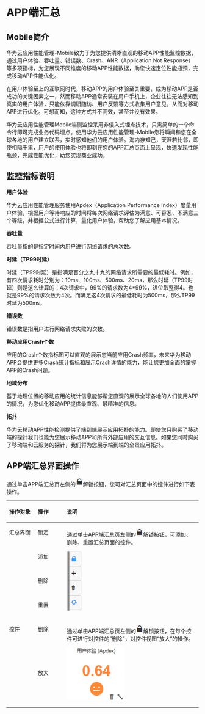 # APP端汇总<a name="apm_02_0030"></a>

## Mobile简介<a name="section1344432144616"></a>

华为云应用性能管理-Mobile致力于为您提供清晰直观的移动APP性能监控数据，通过用户体验、吞吐量、错误数、Crash、ANR（Application Not Response）等多项指标，为您展现不同维度的移动APP性能数据，助您快速定位性能瓶颈，完成移动APP性能优化。

在用户体验至上的互联网时代，移动APP的用户体验至关重要，成为移动APP是否成功的关键因素之一，然而移动APP通常安装在用户手机上，企业往往无法感知到真实的用户体验，只能依靠调研随访、用户反馈等方式收集用户意见，从而对移动APP进行优化。可想而知，这种方式并不高效，甚至并没有效果。

华为云应用性能管理Mobile端侧监控采用非侵入式埋点技术，只需简单的一个命令行即可完成业务代码埋点。使用华为云应用性能管理-Mobile您将瞬间和您在全球各地的用户建立联系，实时感知他们的用户体验。海内存知己，天涯若比邻，即使相隔千里，用户的使用体验也将即刻在您的APP汇总页面上呈现，快速发现性能瓶颈，完成性能优化，助您实现商业成功。

## 监控指标说明<a name="section66421051185312"></a>

**用户体验**

华为云应用性能管理服务使用Apdex（Application Performance Index）度量用户体验，根据用户等待响应的时间将每次网络请求评估为满意、可容忍、不满意三个等级，并根据公式进行计算，量化用户体验，帮助您了解应用基本情况。

**吞吐量**

吞吐量指的是指定时间内用户进行网络请求的总次数。

**时延（TP99时延）**

时延（TP99时延）是指满足百分之九十九的网络请求所需要的最低耗时。例如，有四次请求耗时分别为：10ms、100ms、500ms、20ms，那么时延（TP99时延）则是这么计算的：4次请求中，99%的请求数为4\*99%，进位取整得4。也就是99%的请求次数为4次。而满足这4次请求的最低耗时为500ms，那么TP99时延为500ms。

**错误数**

错误数是指用户进行网络请求失败的次数。

**移动应用Crash个数**

应用的Crash个数指标图可以直观的展示您当前应用Crash频率，未来华为移动APP会提供更多Crash统计指标和展示Crash详情的能力，能让您更加全面的掌握APP的Crash问题。

**地域分布**

基于地理位置的移动应用的统计信息能够帮您直观的展示全球各地的人们使用APP的情况，为您优化移动APP提供最直观、最精准的信息。

**拓扑**

华为云移动APP性能检测提供了端到端展示应用拓扑的能力。即使您只购买了移动端的探针我们也能为您展示移动APP和所有外部应用的交互信息。如果您同时购买了移动端和云服务的探针，我们将为您展示端到端的全景应用拓扑。

## APP端汇总界面操作<a name="section16744158919"></a>

通过单击APP端汇总页左侧的![](figures/icon-解锁按钮4.png)解锁按钮，您可对汇总页面中的控件进行如下表操作。

<a name="table16941192520152"></a>
<table><thead align="left"><tr id="row6826364"><th class="cellrowborder" valign="top" width="15%" id="mcps1.1.4.1.1"><p id="p16064575"><a name="p16064575"></a><a name="p16064575"></a>操作对象</p>
</th>
<th class="cellrowborder" valign="top" width="15%" id="mcps1.1.4.1.2"><p id="p26162236"><a name="p26162236"></a><a name="p26162236"></a>操作</p>
</th>
<th class="cellrowborder" valign="top" width="70%" id="mcps1.1.4.1.3"><p id="p38766361"><a name="p38766361"></a><a name="p38766361"></a>说明</p>
</th>
</tr>
</thead>
<tbody><tr id="row53067518"><td class="cellrowborder" rowspan="4" valign="top" width="15%" headers="mcps1.1.4.1.1 "><p id="p3501716"><a name="p3501716"></a><a name="p3501716"></a>汇总界面</p>
</td>
<td class="cellrowborder" valign="top" width="15%" headers="mcps1.1.4.1.2 "><p id="p15203586"><a name="p15203586"></a><a name="p15203586"></a>锁定</p>
</td>
<td class="cellrowborder" rowspan="4" valign="top" width="70%" headers="mcps1.1.4.1.3 "><p id="p23530993"><a name="p23530993"></a><a name="p23530993"></a>通过单击APP端汇总页左侧的<a name="image61221223179"></a><a name="image61221223179"></a><span><img id="image61221223179" src="figures/icon-解锁按钮5.png"></span>解锁按钮，可添加、删除、重置汇总页面的控件。</p>
<p id="p10452353"><a name="p10452353"></a><a name="p10452353"></a><a name="image16431205919188"></a><a name="image16431205919188"></a><span><img id="image16431205919188" src="figures/汇总界面2.png"></span></p>
</td>
</tr>
<tr id="row41334227"><td class="cellrowborder" valign="top" headers="mcps1.1.4.1.1 "><p id="p59738106"><a name="p59738106"></a><a name="p59738106"></a>添加</p>
</td>
</tr>
<tr id="row7957714175513"><td class="cellrowborder" valign="top" headers="mcps1.1.4.1.1 "><p id="p4958314135514"><a name="p4958314135514"></a><a name="p4958314135514"></a>删除</p>
</td>
</tr>
<tr id="row772049"><td class="cellrowborder" valign="top" headers="mcps1.1.4.1.1 "><p id="p62536018"><a name="p62536018"></a><a name="p62536018"></a>重置</p>
</td>
</tr>
<tr id="row15716008"><td class="cellrowborder" rowspan="2" valign="top" width="15%" headers="mcps1.1.4.1.1 "><p id="p65037115"><a name="p65037115"></a><a name="p65037115"></a>控件</p>
</td>
<td class="cellrowborder" valign="top" width="15%" headers="mcps1.1.4.1.2 "><p id="p33514934"><a name="p33514934"></a><a name="p33514934"></a>删除</p>
</td>
<td class="cellrowborder" rowspan="2" valign="top" width="70%" headers="mcps1.1.4.1.3 "><p id="p30355138"><a name="p30355138"></a><a name="p30355138"></a>通过单击APP端汇总页左侧的<a name="image1179153841716"></a><a name="image1179153841716"></a><span><img id="image1179153841716" src="figures/icon-解锁按钮6.png"></span>解锁按钮，在每个控件可进行对控件的“删除”，对控件视图“放大”的操作。</p>
<p id="p17540145514296"><a name="p17540145514296"></a><a name="p17540145514296"></a><a name="image457421591911"></a><a name="image457421591911"></a><span><img id="image457421591911" src="figures/用户体验（Apdex）2.png"></span></p>
</td>
</tr>
<tr id="row4760790"><td class="cellrowborder" valign="top" headers="mcps1.1.4.1.1 "><p id="p50079677"><a name="p50079677"></a><a name="p50079677"></a>放大</p>
</td>
</tr>
</tbody>
</table>

